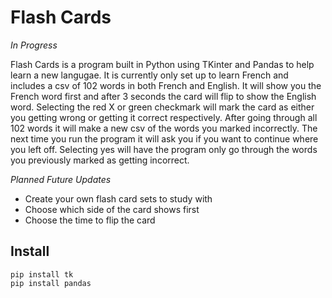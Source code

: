 # Flash Cards

*In Progress*

Flash Cards is a program built in Python using TKinter and Pandas to help learn a new langugae. It is currently only set up to learn French and includes a csv of 102 words in both French and English. It will show you the French word first and after 3 seconds the card will flip to show the English word. Selecting the red X or green checkmark will mark the card as either you getting wrong or getting it correct respectively. After going through all 102 words it will make a new csv of the words you marked incorrectly. The next time you run the program it will ask you if you want to continue where you left off. Selecting yes will have the program only go through the words you previously marked as getting incorrect.

*Planned Future Updates*

 - Create your own flash card sets to study with
 - Choose which side of the card shows first
 - Choose the time to flip the card

## Install
```
pip install tk
pip install pandas
```
